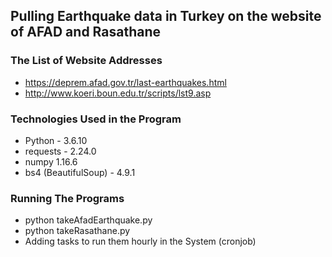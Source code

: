 ## Pulling Earthquake data in Turkey on the website of AFAD and Rasathane
### The List of Website Addresses
* https://deprem.afad.gov.tr/last-earthquakes.html
* http://www.koeri.boun.edu.tr/scripts/lst9.asp

### Technologies Used in the Program 
* Python - 3.6.10
* requests - 2.24.0
* numpy 1.16.6
* bs4 (BeautifulSoup) - 4.9.1

### Running The Programs
* python takeAfadEarthquake.py
* python takeRasathane.py
* Adding tasks to run them hourly in the System (cronjob)
